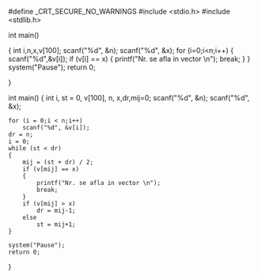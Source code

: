 #define _CRT_SECURE_NO_WARNINGS
#include <stdio.h>
#include <stdlib.h>


int main()

{
	int i,n,x,v[100];
	scanf("%d", &n);
	scanf("%d", &x);
	for (i=0;i<n;i++)
	{
		scanf("%d",&v[i]);
		if (v[i] == x)
		{
			printf("Nr. se afla in vector \n");
			break;
		}
	}
	system("Pause");
	return 0;

}

int main()
{
	int i, st = 0, v[100], n, x,dr,mij=0;
	scanf("%d", &n);
	scanf("%d", &x);
	
	for (i = 0;i < n;i++)
		scanf("%d", &v[i]);
	dr = n;
	i = 0;
	while (st < dr)
	{
		mij = (st + dr) / 2;
		if (v[mij] == x)
		{
			printf("Nr. se afla in vector \n");
			break;
		}
		if (v[mij] > x)
			dr = mij-1;
		else
			st = mij+1;
	}
	
	system("Pause");
	return 0;

}
